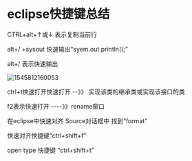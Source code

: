 # eclipse快捷键总结

CTRL+alt+↑或↓       表示复制当前行

alt+/     +sysout  快速输出“syem.out.println();”

alt+/  表示快速输出



![1545812160053](C:\Users\admin\AppData\Roaming\Typora\typora-user-images\1545812160053.png)

ctrl+t快速打开快速打开 --》》 实现该类的继承类或实现该接口的类

f2表示快速打开 ----》》rename窗口

在eclipse中快速对齐   Source对话框中  找到“format”

快速对齐快捷键“ctrl+shift+f”

open type 快捷键  “ctrl+shift+t”